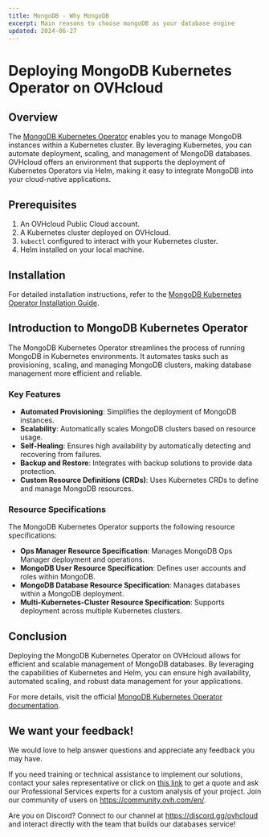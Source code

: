 ```yaml
---
title: MongoDB - Why MongoDB
excerpt: Main reasons to choose mongoDB as your database engine
updated: 2024-06-27
---
```


# Deploying MongoDB Kubernetes Operator on OVHcloud

## Overview

The [MongoDB Kubernetes Operator](https://www.mongodb.com/docs/kubernetes-operator/upcoming/#mongodb-enterprise-kubernetes-operator) enables you to manage MongoDB instances within a Kubernetes cluster. By leveraging Kubernetes, you can automate deployment, scaling, and management of MongoDB databases. OVHcloud offers an environment that supports the deployment of Kubernetes Operators via Helm, making it easy to integrate MongoDB into your cloud-native applications.

## Prerequisites

1. An OVHcloud Public Cloud account.
2. A Kubernetes cluster deployed on OVHcloud.
3. `kubectl` configured to interact with your Kubernetes cluster.
4. Helm installed on your local machine.

## Installation

For detailed installation instructions, refer to the [MongoDB Kubernetes Operator Installation Guide](https://www.mongodb.com/docs/kubernetes-operator/upcoming/installation/).

## Introduction to MongoDB Kubernetes Operator

The MongoDB Kubernetes Operator streamlines the process of running MongoDB in Kubernetes environments. It automates tasks such as provisioning, scaling, and managing MongoDB clusters, making database management more efficient and reliable.

### Key Features

- **Automated Provisioning**: Simplifies the deployment of MongoDB instances.
- **Scalability**: Automatically scales MongoDB clusters based on resource usage.
- **Self-Healing**: Ensures high availability by automatically detecting and recovering from failures.
- **Backup and Restore**: Integrates with backup solutions to provide data protection.
- **Custom Resource Definitions (CRDs)**: Uses Kubernetes CRDs to define and manage MongoDB resources.

### Resource Specifications

The MongoDB Kubernetes Operator supports the following resource specifications:

- **Ops Manager Resource Specification**: Manages MongoDB Ops Manager deployment and operations.
- **MongoDB User Resource Specification**: Defines user accounts and roles within MongoDB.
- **MongoDB Database Resource Specification**: Manages databases within a MongoDB deployment.
- **Multi-Kubernetes-Cluster Resource Specification**: Supports deployment across multiple Kubernetes clusters.

## Conclusion

Deploying the MongoDB Kubernetes Operator on OVHcloud allows for efficient and scalable management of MongoDB databases. By leveraging the capabilities of Kubernetes and Helm, you can ensure high availability, automated scaling, and robust data management for your applications.

For more details, visit the official [MongoDB Kubernetes Operator documentation](https://github.com/mongodb/mongodb-kubernetes-operator).

## We want your feedback!

We would love to help answer questions and appreciate any feedback you may have.

If you need training or technical assistance to implement our solutions, contact your sales representative or click on [this link](https://www.ovhcloud.com/en-gb/professional-services/) to get a quote and ask our Professional Services experts for a custom analysis of your project. Join our community of users on <https://community.ovh.com/en/>.

Are you on Discord? Connect to our channel at <https://discord.gg/ovhcloud> and interact directly with the team that builds our databases service!
